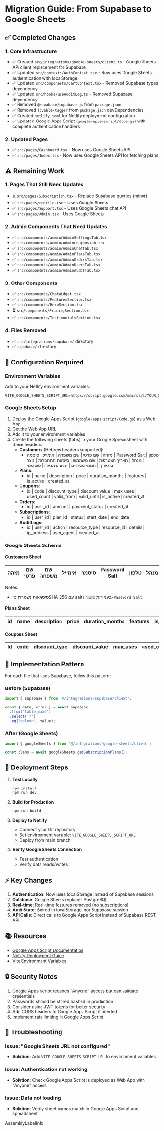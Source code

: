 # Migration Guide: From Supabase to Google Sheets

## ✅ Completed Changes

### 1. Core Infrastructure
- ✅ Created `src/integrations/google-sheets/client.ts` - Google Sheets API client replacement for Supabase
- ✅ Updated `src/contexts/AuthContext.tsx` - Now uses Google Sheets authentication with localStorage
- ✅ Updated `src/components/CartContext.tsx` - Removed Supabase types dependency
- ✅ Updated `src/hooks/useAuditLog.ts` - Removed Supabase dependency
- ✅ Removed `@supabase/supabase-js` from `package.json`
- ✅ Removed `lovable-tagger` from `package.json` devDependencies
- ✅ Created `netlify.toml` for Netlify deployment configuration
- ✅ Updated Google Apps Script (`google-apps-script/Code.gs`) with complete authentication handlers

### 2. Updated Pages
- ✅ `src/pages/Dashboard.tsx` - Now uses Google Sheets API
- ✅ `src/pages/Index.tsx` - Now uses Google Sheets API for fetching plans

## ⚠️ Remaining Work

### 1. Pages That Still Need Updates
- ⏳ `src/pages/Subscription.tsx` - Replace Supabase queries (minor)
- ✅ `src/pages/Profile.tsx` - Uses Google Sheets
- ✅ `src/pages/Support.tsx` - Uses Google Sheets chat API
- ✅ `src/pages/Admin.tsx` - Uses Google Sheets

### 2. Admin Components That Need Updates
- ✅ `src/components/admin/AdminSettingsTab.tsx`
- ✅ `src/components/admin/AdminCouponsTab.tsx`
- ✅ `src/components/admin/AdminChatTab.tsx`
- ✅ `src/components/admin/AdminPlansTab.tsx`
- ✅ `src/components/admin/AdminOrdersTab.tsx`
- ✅ `src/components/admin/AdminUsersTab.tsx`
- ✅ `src/components/admin/AdminAuditTab.tsx`

### 3. Other Components
- ✅ `src/components/ChatWidget.tsx`
- ✅ `src/components/FeaturesSection.tsx`
- ✅ `src/components/HeroSection.tsx`
- ⏳ `src/components/PricingSection.tsx`
- ✅ `src/components/TestimonialsSection.tsx`

### 4. Files Removed
- ✅ `src/integrations/supabase/` directory
- ✅ `supabase/` directory

## 🔧 Configuration Required

### Environment Variables
Add to your Netlify environment variables:
```
VITE_GOOGLE_SHEETS_SCRIPT_URL=https://script.google.com/macros/s/YOUR_SCRIPT_ID/exec
```

### Google Sheets Setup
1. Deploy the Google Apps Script (`google-apps-script/Code.gs`) as a Web App
2. Get the Web App URL
3. Add it to your environment variables
4. Create the following sheets (tabs) in your Google Spreadsheet with these headers:
   - **Customers** (Hebrew headers supported):
     - מזהה | שם פרטי | שם משפחה | אימייל | סיסמה | Password Salt | טלפון | מנהל | תאריך הצטרפות | שם משתמש | סיסמת התחברות | נוצר בתאריך | המנוי מסתיים | ימים שנשארו | סוג מנוי
   - **Plans**:
     - id | name | description | price | duration_months | features | is_active | created_at
   - **Coupons**:
     - id | code | discount_type | discount_value | max_uses | used_count | valid_from | valid_until | is_active | created_at
   - **Orders**:
     - id | user_id | amount | payment_status | created_at
   - **Subscriptions**:
     - id | user_id | plan_id | status | start_date | end_date
   - **AuditLogs**:
     - id | user_id | action | resource_type | resource_id | details | ip_address | user_agent | created_at

### Google Sheets Schema

#### Customers Sheet
| מזהה | שם פרטי | שם משפחה | אימייל | סיסמה | Password Salt | טלפון | מנהל | תאריך הצטרפות | שם משתמש | סיסמת התחברות | נוצר בתאריך | המנוי מסתיים | ימים שנשארו | סוג מנוי |
|------|---------|----------|--------|--------|---------------|--------|------|----------------|-----------|----------------|--------------|---------------|--------------|----------|

Notes:
- סיסמאות נשמרות כ־SHA-256 עם salt בעמודות `סיסמה` ו-`Password Salt`.

#### Plans Sheet
| id | name | description | price | duration_months | features | is_active | created_at |
|----|------|-------------|-------|------------------|----------|-----------|------------|

#### Coupons Sheet
| id | code | discount_type | discount_value | max_uses | used_count | valid_from | valid_until | is_active | created_at |
|----|------|---------------|----------------|----------|------------|------------|-------------|-----------|------------|

## 📝 Implementation Pattern

For each file that uses Supabase, follow this pattern:

### Before (Supabase)
```typescript
import { supabase } from '@/integrations/supabase/client';

const { data, error } = await supabase
  .from('table_name')
  .select('*')
  .eq('column', value);
```

### After (Google Sheets)
```typescript
import { googleSheets } from '@/integrations/google-sheets/client';

const plans = await googleSheets.getSubscriptionPlans();
```

## 🚀 Deployment Steps

1. **Test Locally**
   ```bash
   npm install
   npm run dev
   ```

2. **Build for Production**
   ```bash
   npm run build
   ```

3. **Deploy to Netlify**
   - Connect your Git repository
   - Set environment variable: `VITE_GOOGLE_SHEETS_SCRIPT_URL`
   - Deploy from main branch

4. **Verify Google Sheets Connection**
   - Test authentication
   - Verify data reads/writes

## ⚡ Key Changes

1. **Authentication**: Now uses localStorage instead of Supabase sessions
2. **Database**: Google Sheets replaces PostgreSQL
3. **Real-time**: Real-time features removed (no subscriptions)
4. **Auth State**: Stored in localStorage, not Supabase session
5. **API Calls**: Direct calls to Google Apps Script instead of Supabase REST API

## 📚 Resources

- [Google Apps Script Documentation](https://developers.google.com/apps-script)
- [Netlify Deployment Guide](https://docs.netlify.com/)
- [Vite Environment Variables](https://vitejs.dev/guide/env-and-mode.html)

## 🔒 Security Notes

1. Google Apps Script requires "Anyone" access but can validate credentials
2. Passwords should be stored hashed in production
3. Consider using JWT tokens for better security
4. Add CORS headers to Google Apps Script if needed
5. Implement rate limiting in Google Apps Script

## 🐛 Troubleshooting

### Issue: "Google Sheets URL not configured"
- **Solution**: Add `VITE_GOOGLE_SHEETS_SCRIPT_URL` to environment variables

### Issue: Authentication not working
- **Solution**: Check Google Apps Script is deployed as Web App with "Anyone" access

### Issue: Data not loading
- **Solution**: Verify sheet names match in Google Apps Script and spreadsheet

AssemblyLabelInfo
